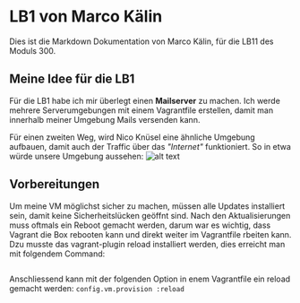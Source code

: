 # LB1 von Marco Kälin
Dies ist die Markdown Dokumentation von Marco Kälin, für die LB11 des Moduls 300.

## Meine Idee für die LB1
Für die LB1 habe ich mir überlegt einen **Mailserver** zu machen. Ich werde mehrere Serverumgebungen mit einem Vagrantfile erstellen, damit man innerhalb meiner Umgebung Mails versenden kann.

Für einen zweiten Weg, wird Nico Knüsel eine ähnliche Umgebung aufbauen, damit auch der Traffic über das *"Internet"* funktioniert.
So in etwa würde unsere Umgebung aussehen:
![alt text](https://thomas-leister.de/images/2016/04/21/mailserver-schema.png "Unser gewolltes Setup")

## Vorbereitungen
Um meine VM möglichst sicher zu machen, müssen alle Updates installiert sein, damit keine Sicherheitslücken geöffnt sind. Nach den Aktualisierungen muss oftmals ein Reboot gemacht werden, darum war es wichtig, dass Vagrant die Box rebooten kann und direkt weiter im Vagrantfile rbeiten kann. Dzu musste das vagrant-plugin reload installiert werden, dies erreicht man mit folgendem Command:
``` vagrant plugin install vagrant-reload
```

Anschliessend kann mit der folgenden Option in enem Vagrantfile ein reload gemacht werden: `config.vm.provision :reload`
